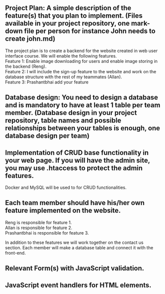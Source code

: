 ## Project Plan: A simple description of the feature(s) that you plan to implement. (Files available in your project repository, one mark-down file per person for instance John needs to create john.md)

The project plan is to create a backend for the website created in web user interface course. We will enable the following features. <br>
Feature 1: Enable image downloading for users and enable image storing in the backend (Reng). <br>
Feature 2: I will include the sign-up feature to the website and work on the database structure with the rest of my teammates (Allan). <br>
Feature 3: Prashantbhai add your feature

## Database design: You need to design a database and is mandatory to have at least 1 table per team member. (Database design in your project repository, table names and possible relationships between your tables is enough, one database design per team)

## Implementation of CRUD base functionality in your web page. If you will have the admin site, you may use .htaccess to protect the admin features.

Docker and MySQL will be used to for CRUD functionalities.

## Each team member should have his/her own feature implemented on the website.

Reng is responsible for feature 1. <br>
Allan is responsible for feature 2. <br>
Prashantbhai is responsible for feature 3. <br>

In addition to these features we will work together on the contact us section. Each member will make a database table and connect it with the front-end.

## Relevant Form(s) with JavaScript validation.

## JavaScript event handlers for HTML elements.